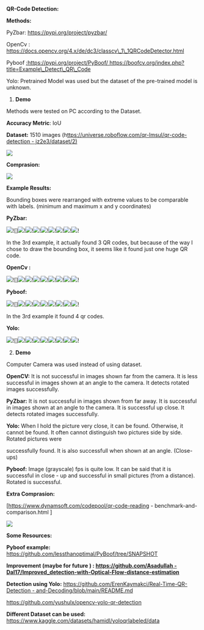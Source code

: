 **QR-Code Detection:** 

**Methods:** 

PyZbar: https://pypi.org/project/pyzbar/

OpenCv : https://docs.opencv.org/4.x/de/dc3/classcv\_1\_1QRCodeDetector.html 

Pyboof [:https://pypi.org/project/PyBoof/ ](https://pypi.org/project/PyBoof/)https://boofcv.org/index.php?title=Example\_Detect\_QR\_Code

Yolo: Pretrained Model was used but the dataset of the pre-trained model is unknown. 

1. **Demo** 

Methods were tested on PC according to the Dataset. 

**Accuracy Metric**: IoU 

**Dataset:** 1510 images (h[ttps://universe.roboflow.com/qr-lmsul/qr-code-detection - jz2e3/dataset/2) ](https://universe.roboflow.com/qr-lmsul/qr-code-detection-jz2e3/dataset/2)

![](results/dataset.png)

**Comprasion:** 

![](results/results.png)

**Example Results:** 

Bounding boxes were rearranged with extreme values to be comparable with labels. (minimum and maximum x and y coordinates) 

**PyZbar:** 

![](pyzbar/results/1.jpg)![]![](pyzbar/results/2.jpg)!![](pyzbar/results/3.jpg)!![](pyzbar/results/4.jpg)!![](pyzbar/results/5.jpg)!![](pyzbar/results/6.jpg)!![](pyzbar/results/7.jpg)!![](pyzbar/results/8.jpg)!![](pyzbar/results/9.jpg)!

In the 3rd example, it actually found 3 QR codes, but because of the way I chose to draw the bounding box, it seems like it found just one huge QR code.

**OpenCv :** 

![](opencv/results/1.jpg)![]![](opencv/results/2.jpg)!![](opencv/results/3.jpg)!![](opencv/results/4.jpg)!![](opencv/results/5.jpg)!![](opencv/results/6.jpg)!![](opencv/results/7.jpg)!![](opencv/results/8.jpg)!![](opencv/results/9.jpg)!

**Pyboof:** 

![](pyboof/examples/results/1.jpg)![]![](pyboof/examples/results/2.jpg)!![](pyboof/examples/results/3.jpg)!![](pyboof/examples/results/4.jpg)!![](pyboof/examples/results/5.jpg)!![](pyboof/examples/results/6.jpg)!![](pyboof/examples/results/7.jpg)!![](pyboof/examples/results/8.jpg)!![](pyboof/examples/results/9.jpg)!

In the 3rd example it found 4 qr codes.

**Yolo:** 

![](yolo/results/1.jpg)![]![](yolo/results/2.jpg)!![](yolo/results/3.jpg)!![](yolo/results/4.jpg)!![](yolo/results/5.jpg)!![](yolo/results/6.jpg)!![](yolo/results/7.jpg)!![](yolo/results/8.jpg)!![](yolo/results/9.jpg)!

2. **Demo** 

Computer Camera was used instead of using dataset.

**OpenCV:** It is not successful in images shown far from the camera. It is less successful in images shown at an angle to the camera. It detects rotated images successfully.

**PyZbar:** It is not successful in images shown from far away. It is successful in images shown at an angle to the camera. It is successful up close. It detects rotated images successfully. 

**Yolo:** When I hold the picture very close, it can be found. Otherwise, it cannot be found. It often cannot distinguish two pictures side by side. Rotated pictures were 

successfully found. It is also successfull when shown at an angle. (Close-ups) 

**Pyboof:** Image (grayscale) fps is quite low. It can be said that it is successful in close - up and successful in small pictures (from a distance). Rotated is successful.

**Extra Comprasion:** 

[https://www.dynamsoft.com/codepool/qr-code-reading - benchmark-and-comparison.html ]

![](results/comprasion.png)


**Some Resources:** 

**Pyboof example:** <https://github.com/lessthanoptimal/PyBoof/tree/SNAPSHOT>

**Improvement (maybe for future ) : [https://github.com/Asadullah - Dal17/Improved_detection-with-Optical-Flow-distance-estimation ](https://github.com/Asadullah-Dal17/Improved_detection-with-Optical-Flow-distance-estimation)**

**Detection using Yolo:** [https://github.com/ErenKaymakci/Real-Time-QR-Detection - and-Decoding/blob/main/README.md ](https://github.com/ErenKaymakci/Real-Time-QR-Detection-and-Decoding/blob/main/README.md)

[https://github.com/yushulx/opencv-yolo-qr-detection ](https://github.com/yushulx/opencv-yolo-qr-detection)

**Different Dataset can be used:** https://www.kaggle.com/datasets/hamidl/yoloqrlabeled/data
